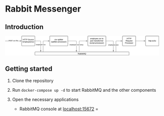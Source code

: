 # Rabbit Messenger

## Introduction
![img_1.png](img_1.png)

## Getting started

1. Clone the repository
2. Run `docker-compose up -d` to start RabbitMQ and the other components
3. Open the necessary applications

    - RabbitMQ console at [localhost:15672](http://localhost:15672)
=